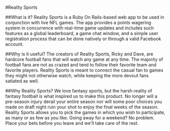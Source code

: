 #Reality Sports

##What is it?
Reality Sports is a Ruby On Rails-based web app to be used in conjunction with live NFL games.  The app provides a points wagering system in concurrence with real-time game updates and includes such features as a global leaderboard, a game chat window, and a simple user registration process that can be done natively or through a valid Facebook account.

##Why is it useful?
The creators of Reality Sports, Ricky and Dave, are hardcore football fans that will watch any game at any time.  The majority of football fans are not as crazed and tend to follow their favorite team and favorite players.  Reality Sports is meant to connect the casual fan to games they might not otherwise watch, while keeping the more devout fans satiated as well.

##Why Reality Sports?
We love fantasy sports, but the harsh reality of fantasy football is what inspired us to make this product.  No longer will a pre-season injury derail your entire season nor will some poor choices you made on draft night ruin your shot to enjoy the final weeks of the season.  Reality Sports allows you to pick the games in which you wish to participate, as many or as few as you like.  Going away for a weekend?  No problem.  Place your bets before you leave and we'll take care of the rest.  
